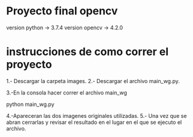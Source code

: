 # Proyecto final opencv

version python -> 3.7.4
version opencv -> 4.2.0

# instrucciones de como correr el proyecto

1.- Descargar la carpeta images.
2.- Descargar el archivo main_wg.py.

3.-En la consola hacer correr el archivo main_wg

python main_wg.py

4.-Apareceran las dos imagenes originales utilizadas.
5.- Una vez que se abran cerrarlas y revisar el resultado en el lugar en el que se ejecuto el archivo.

